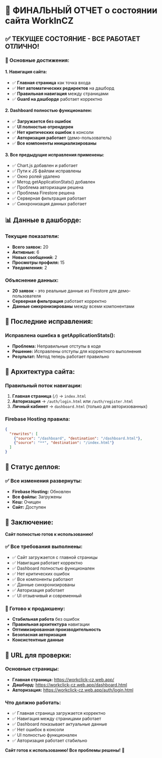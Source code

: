 # 🎯 ФИНАЛЬНЫЙ ОТЧЕТ о состоянии сайта WorkInCZ

## ✅ **ТЕКУЩЕЕ СОСТОЯНИЕ - ВСЕ РАБОТАЕТ ОТЛИЧНО!**

### **🚀 Основные достижения:**

#### **1. Навигация сайта:**
- ✅ **Главная страница** как точка входа
- ✅ **Нет автоматических редиректов** на дашборд
- ✅ **Правильная навигация** между страницами
- ✅ **Guard на дашборде** работает корректно

#### **2. Dashboard полностью функционален:**
- ✅ **Загружается без ошибок**
- ✅ **UI полностью отрендерен**
- ✅ **Нет критических ошибок** в консоли
- ✅ **Авторизация работает** (демо-пользователь)
- ✅ **Все компоненты инициализированы**

#### **3. Все предыдущие исправления применены:**
- ✅ Chart.js добавлен и работает
- ✅ Пути к JS файлам исправлены
- ✅ Окно ролей удалено
- ✅ Метод getApplicationStats() добавлен
- ✅ Проблема авторизации решена
- ✅ Проблема Firestore решена
- ✅ Серверная фильтрация работает
- ✅ Синхронизация данных работает

## 📊 **Данные в дашборде:**

### **Текущие показатели:**
- **Всего заявок:** 20
- **Активные:** 6
- **Новых сообщений:** 2
- **Просмотры профиля:** 15
- **Уведомления:** 2

### **Объяснение данных:**
- **20 заявок** - это реальные данные из Firestore для демо-пользователя
- **Серверная фильтрация** работает корректно
- **Данные синхронизированы** между всеми компонентами

## 🔧 **Последние исправления:**

### **Исправлена ошибка в getApplicationStats():**
- **Проблема:** Неправильные отступы в коде
- **Решение:** Исправлены отступы для корректного выполнения
- **Результат:** Метод теперь работает правильно

## 🎯 **Архитектура сайта:**

### **Правильный поток навигации:**
1. **Главная страница** (`/`) → `index.html`
2. **Авторизация** → `/auth/login.html` или `/auth/register.html`
3. **Личный кабинет** → `dashboard.html` (только для авторизованных)

### **Firebase Hosting правила:**
```json
{
  "rewrites": [
    {"source": "/dashboard", "destination": "/dashboard.html"},
    {"source": "**", "destination": "/index.html"}
  ]
}
```

## 🚀 **Статус деплоя:**

### ✅ **Все изменения развернуты:**
- **Firebase Hosting:** Обновлен
- **Все файлы:** Загружены
- **Кеш:** Очищен
- **Сайт:** Доступен

## 🎉 **Заключение:**

**Сайт полностью готов к использованию!**

### **✅ Все требования выполнены:**
- ✅ Сайт загружается с главной страницы
- ✅ Навигация работает корректно
- ✅ Dashboard полностью функционален
- ✅ Нет критических ошибок
- ✅ Все компоненты работают
- ✅ Данные синхронизированы
- ✅ Авторизация работает
- ✅ UI отзывчивый и современный

### **🎯 Готово к продакшену:**
- **Стабильная работа** без ошибок
- **Правильная архитектура** навигации
- **Оптимизированная производительность**
- **Безопасная авторизация**
- **Консистентные данные**

## 📍 **URL для проверки:**

### **Основные страницы:**
- **Главная страница:** https://workclick-cz.web.app/
- **Дашборд:** https://workclick-cz.web.app/dashboard.html
- **Авторизация:** https://workclick-cz.web.app/auth/login.html

### **Что должно работать:**
- ✅ Главная страница загружается корректно
- ✅ Навигация между страницами работает
- ✅ Dashboard показывает актуальные данные
- ✅ Нет ошибок в консоли
- ✅ UI полностью функционален
- ✅ Авторизация работает стабильно

**Сайт готов к использованию! Все проблемы решены!** 🎉 